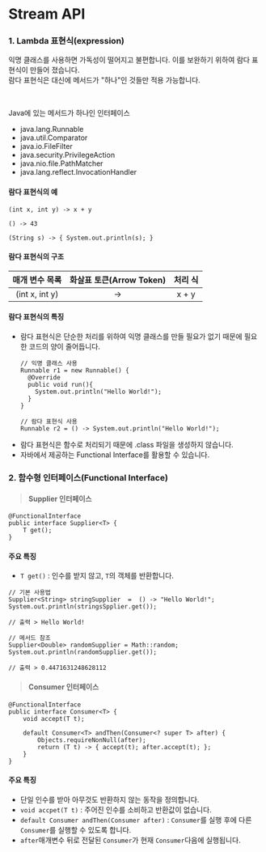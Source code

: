 <h1>Stream API</h1>

<h3>1. Lambda 표현식(expression)</h3>

<p>익명 클래스를 사용하면 가독성이 떨어지고 불편합니다. 이를 보완하기 위하여 람다 표현식이 만들어 졌습니다.<br />
람다 표현식은 대신에 메서드가 "하나"인 것들만 적용 가능합니다.</p>
<br />
<p>Java에 있는 메서드가 하나인 인터페이스</p>
<ul>
  <li>java.lang.Runnable</li>
  <li>java.util.Comparator</li>
  <li>java.io.FileFilter</li>
  <li>java.security.PrivilegeAction</li>
  <li>java.nio.file.PathMatcher</li>
  <li>java.lang.reflect.InvocationHandler</li>
</ul>

<h4>람다 표현식의 예</h4>

```
(int x, int y) -> x + y

() -> 43

(String s) -> { System.out.println(s); }
```

<h4>람다 표현식의 구조</h4>

|매개 변수 목록|화살표 토큰(Arrow Token)|처리 식|
|:---:|:---:|:---:|
|(int x, int y)|->|x + y|

<h4>람다 표현식의 특징</h4>
<ul>
  <li>람다 표현식은 단순한 처리를 위하여 익명 클래스를 만들 필요가 없기 때문에 필요한 코드의 양이 줄어듭니다.<br />

```
// 익명 클래스 사용
Runnable r1 = new Runnable() {
  @Override
  public void run(){
    System.out.println("Hello World!");
  }
}

// 람다 표현식 사용
Runnable r2 = () -> System.out.println("Hello World!");
```
  
  </li>
  <li>
    람다 표현식은 함수로 처리되기 때문에 .class 파일을 생성하지 않습니다.
  </li>
  <li>
    자바에서 제공하는 Functional Interface를 활용할 수 있습니다.
  </li>
</ul>

<h3>2. 함수형 인터페이스(Functional Interface)</h3>

> <h4>Supplier 인터페이스</h4>

```
@FunctionalInterface
public interface Supplier<T> {
    T get();
}
```

<h4>주요 특징</h4>
<ul>
  <li><code>T get()</code> : 인수를 받지 않고, <code>T</code>의 객체를 반환합니다.</li>
</ul>

```
// 기본 사용법
Supplier<String> stringSupplier  =  () -> "Hello World!";
System.out.println(stringsSpplier.get());

// 출력 > Hello World!

// 메서드 참조
Supplier<Double> randomSupplier = Math::random;
System.out.println(randomSupplier.get());

// 출력 > 0.4471631248628112
```

> <h4>Consumer 인터페이스</h4>

```
@FunctionalInterface
public interface Consumer<T> {
    void accept(T t);

    default Consumer<T> andThen(Consumer<? super T> after) {
        Objects.requireNonNull(after);
        return (T t) -> { accept(t); after.accept(t); };
    }
}
```

<h4>주요 특징</h4>
<ul>
  <li>단일 인수를 받아 아무것도 반환하지 않는 동작을 정의합니다.</li>
  <li><code>void accpet(T t)</code> : 주어진 인수를 소비하고 반환값이 없습니다.</li>
  <li><code>default Consumer<T> andThen(Consumer<? super T> after)</code> : <code>Consumer</code>를 실행 후에 다른 <code>Consumer</code>를 실행할 수 있도록 합니다.</li>
  <li><code>after</code>매개변수 뒤로 전달된 <code>Consumer</code>가 현재 <code>Consumer</code>다음에 실행됩니다.</li>
</ul>
